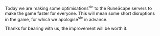 Today we are making some optimisations<sup>sic</sup> to the RuneScape servers to make the game faster for everyone. This will mean some short disruptions in the game, for which we apologise<sup>sic</sup> in advance.

Thanks for bearing with us, the improvement will be worth it.
